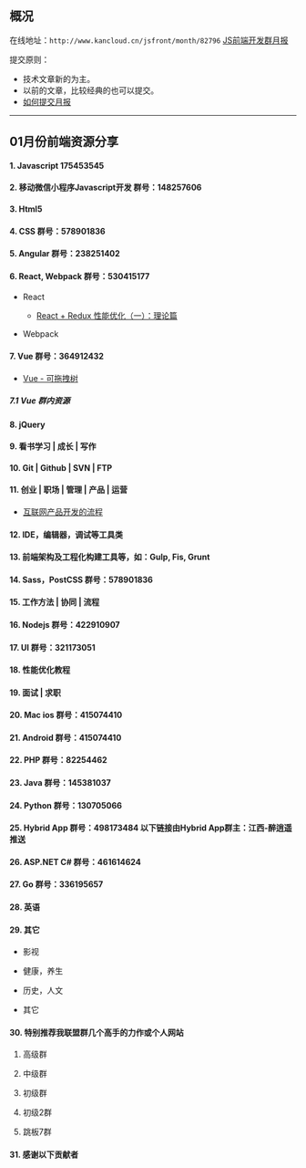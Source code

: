 ## 概况

在线地址：`http://www.kancloud.cn/jsfront/month/82796` [JS前端开发群月报](http://www.kancloud.cn/jsfront/month/82796)


提交原则：

- 技术文章新的为主。
- 以前的文章，比较经典的也可以提交。
- [如何提交月报](http://www.kancloud.cn/jsfront/month/227309)

---


## 01月份前端资源分享
#### 1. Javascript 175453545


#### 2. 移动微信小程序Javascript开发 群号：148257606


#### 3. Html5


#### 4. CSS  群号：578901836

#### 5. Angular 群号：238251402

#### 6. React, Webpack 群号：530415177
- React
    
    - [React + Redux 性能优化（一）：理论篇](https://zhuanlan.zhihu.com/p/32601923)

- Webpack



#### 7. Vue 群号：364912432
- [Vue - 可拖拽树](https://github.com/ltaoo/vue-draggable-tree)

##### 7.1 Vue 群内资源


#### 8. jQuery

#### 9. 看书学习 | 成长 | 写作


#### 10. Git | Github | SVN | FTP

#### 11. 创业 | 职场 | 管理 | 产品 | 运营
- [互联网产品开发的流程](https://www.jianshu.com/p/a2ec9b8d48de)

#### 12. IDE，编辑器，调试等工具类

#### 13. 前端架构及工程化构建工具等，如：Gulp, Fis, Grunt

#### 14. Sass，PostCSS  群号：578901836

#### 15. 工作方法 | 协同 | 流程

#### 16. Nodejs 群号：422910907

#### 17. UI 群号：321173051

#### 18. 性能优化教程

#### 19. 面试 | 求职

#### 20. Mac ios 群号：415074410

#### 21. Android 群号：415074410

#### 22. PHP 群号：82254462

#### 23. Java 群号：145381037

#### 24. Python 群号：130705066

#### 25. Hybrid App 群号：498173484 以下链接由Hybrid App群主：江西-醉逍遥推送

#### 26. ASP.NET C# 群号：461614624

#### 27. Go 群号：336195657

#### 28. 英语

#### 29. 其它

- 影视


- 健康，养生


- 历史，人文


- 其它



#### 30. 特别推荐我联盟群几个高手的力作或个人网站

1. 高级群



2. 中级群


3. 初级群

4. 初级2群


5. 跳板7群


#### 31. 感谢以下贡献者

